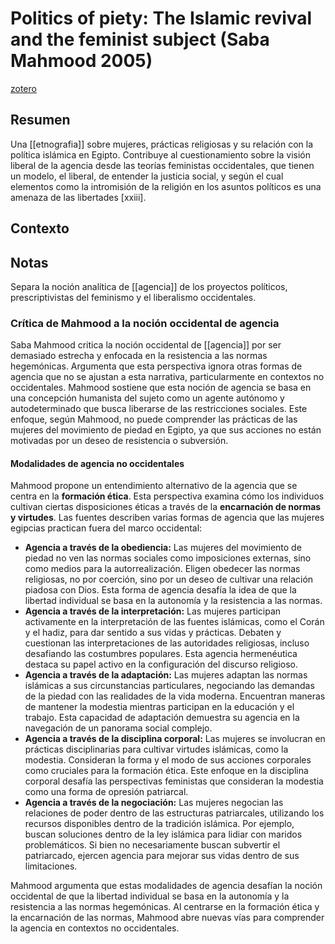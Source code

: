 # Politics of piety: The Islamic revival and the feminist subject (Saba Mahmood 2005)
[zotero](zotero://select/items/@mahmood2005)

## Resumen

Una [[etnografia]] sobre mujeres, prácticas religiosas y su relación con la política islámica en Egipto. Contribuye al cuestionamiento sobre la visión liberal de la agencia desde las teorías feministas occidentales, que tienen un modelo, el liberal, de entender la justicia social, y según el cual elementos como la intromisión de la religión en los asuntos políticos es una amenaza de las libertades [xxiii].

## Contexto

## Notas
<!--El libro se estructura en-->

<!--Estructura conceptual:-->
 Separa la noción analítica de [[agencia]] de los proyectos políticos, prescriptivistas del feminismo y el liberalismo occidentales.
 
<!--Argumentos generales:-->

### Crítica de Mahmood a la noción occidental de agencia

Saba Mahmood critica la noción occidental de [[agencia]] por ser demasiado estrecha y enfocada en la resistencia a las normas hegemónicas. Argumenta que esta perspectiva ignora otras formas de agencia que no se ajustan a esta narrativa, particularmente en contextos no occidentales. Mahmood sostiene que esta noción de agencia se basa en una concepción humanista del sujeto como un agente autónomo y autodeterminado que busca liberarse de las restricciones sociales. Este enfoque, según Mahmood, no puede comprender las prácticas de las mujeres del movimiento de piedad en Egipto, ya que sus acciones no están motivadas por un deseo de resistencia o subversión.

#### Modalidades de agencia no occidentales

Mahmood propone un entendimiento alternativo de la agencia que se centra en la **formación ética**. Esta perspectiva examina cómo los individuos cultivan ciertas disposiciones éticas a través de la **encarnación de normas y virtudes**. Las fuentes describen varias formas de agencia que las mujeres egipcias practican fuera del marco occidental:

- **Agencia a través de la obediencia:** Las mujeres del movimiento de piedad no ven las normas sociales como imposiciones externas, sino como medios para la autorrealización. Eligen obedecer las normas religiosas, no por coerción, sino por un deseo de cultivar una relación piadosa con Dios. Esta forma de agencia desafía la idea de que la libertad individual se basa en la autonomía y la resistencia a las normas.
- **Agencia a través de la interpretación:** Las mujeres participan activamente en la interpretación de las fuentes islámicas, como el Corán y el hadiz, para dar sentido a sus vidas y prácticas. Debaten y cuestionan las interpretaciones de las autoridades religiosas, incluso desafiando las costumbres populares. Esta agencia hermenéutica destaca su papel activo en la configuración del discurso religioso.
- **Agencia a través de la adaptación:** Las mujeres adaptan las normas islámicas a sus circunstancias particulares, negociando las demandas de la piedad con las realidades de la vida moderna. Encuentran maneras de mantener la modestia mientras participan en la educación y el trabajo. Esta capacidad de adaptación demuestra su agencia en la navegación de un panorama social complejo.
- **Agencia a través de la disciplina corporal:** Las mujeres se involucran en prácticas disciplinarias para cultivar virtudes islámicas, como la modestia. Consideran la forma y el modo de sus acciones corporales como cruciales para la formación ética. Este enfoque en la disciplina corporal desafía las perspectivas feministas que consideran la modestia como una forma de opresión patriarcal.
- **Agencia a través de la negociación:** Las mujeres negocian las relaciones de poder dentro de las estructuras patriarcales, utilizando los recursos disponibles dentro de la tradición islámica. Por ejemplo, buscan soluciones dentro de la ley islámica para lidiar con maridos problemáticos. Si bien no necesariamente buscan subvertir el patriarcado, ejercen agencia para mejorar sus vidas dentro de sus limitaciones.

Mahmood argumenta que estas modalidades de agencia desafían la noción occidental de que la libertad individual se basa en la autonomía y la resistencia a las normas hegemónicas. Al centrarse en la formación ética y la encarnación de las normas, Mahmood abre nuevas vías para comprender la agencia en contextos no occidentales.
